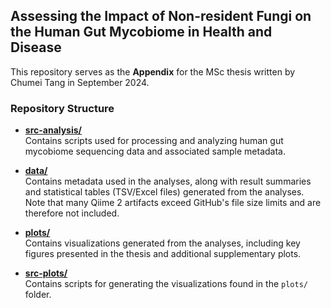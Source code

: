 ## Assessing the Impact of Non-resident Fungi on the Human Gut Mycobiome in Health and Disease
This repository serves as the **Appendix** for the MSc thesis written by Chumei Tang in September 2024.

### Repository Structure

- [**src-analysis/**](./src-analysis/)  
  Contains scripts used for processing and analyzing human gut mycobiome sequencing data and associated sample metadata.
  
- [**data/**](./data/)  
  Contains metadata used in the analyses, along with result summaries and statistical tables (TSV/Excel files) generated from the analyses. Note that many Qiime 2 artifacts exceed GitHub's file size limits and are therefore not included.

- [**plots/**](./plots/)  
  Contains visualizations generated from the analyses, including key figures presented in the thesis and additional supplementary plots.

- [**src-plots/**](./src-plots/)  
  Contains scripts for generating the visualizations found in the `plots/` folder.
